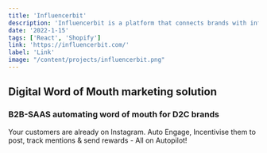 ```yaml
---
title: 'Influencerbit'
description: 'Influencerbit is a platform that connects brands with influencers.'
date: '2022-1-15'
tags: ['React', 'Shopify']
link: 'https://influencerbit.com/'
label: 'Link'
image: "/content/projects/influencerbit.png"
---
```


## Digital Word of Mouth marketing solution

### B2B-SAAS automating word of mouth for D2C brands

Your customers are already on Instagram. Auto Engage, Incentivise them to post, track mentions & send rewards - All on Autopilot!

